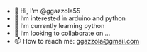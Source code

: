 - 👋 Hi, I’m @ggazzola55
- 👀 I’m interested in arduino and python
- 🌱 I’m currently learning python
- 💞️ I’m looking to collaborate on ...
- 📫 How to reach me: ggazzola@gmail.com

<!---
ggazzola55/ggazzola55 is a ✨ special ✨ repository because its `README.md` (this file) appears on your GitHub profile.
You can click the Preview link to take a look at your changes.
--->
